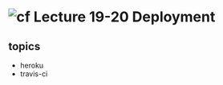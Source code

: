 ![cf](http://i.imgur.com/7v5ASc8.png) Lecture 19-20 Deployment
====

## topics
* heroku
* travis-ci
